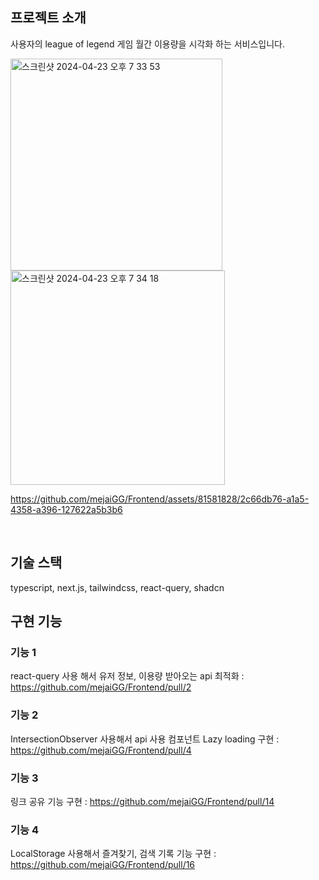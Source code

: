 
## 프로젝트 소개

<p align="justify">
사용자의 league of legend 게임 월간 이용량을 시각화 하는 서비스입니다.
</p>
<img width="339" alt="스크린샷 2024-04-23 오후 7 33 53" src="https://github.com/mejaiGG/Frontend/assets/81581828/2e15b0ce-b311-453b-bcce-58b8eb79d82f">
<img width="343" alt="스크린샷 2024-04-23 오후 7 34 18" src="https://github.com/mejaiGG/Frontend/assets/81581828/c9c31cbb-6100-44d8-8b8c-2b06c961776f">

https://github.com/mejaiGG/Frontend/assets/81581828/2c66db76-a1a5-4358-a396-127622a5b3b6


<br>

## 기술 스택

typescript, next.js, tailwindcss, react-query, shadcn
<br>

## 구현 기능

### 기능 1
  react-query 사용 해서 유저 정보, 이용량 받아오는 api 최적화 : https://github.com/mejaiGG/Frontend/pull/2
### 기능 2
  IntersectionObserver 사용해서 api 사용 컴포넌트 Lazy loading 구현 : https://github.com/mejaiGG/Frontend/pull/4
### 기능 3
  링크 공유 기능 구현 : https://github.com/mejaiGG/Frontend/pull/14
### 기능 4
  LocalStorage 사용해서 즐겨찾기, 검색 기록 기능 구현 :  https://github.com/mejaiGG/Frontend/pull/16


<br>

